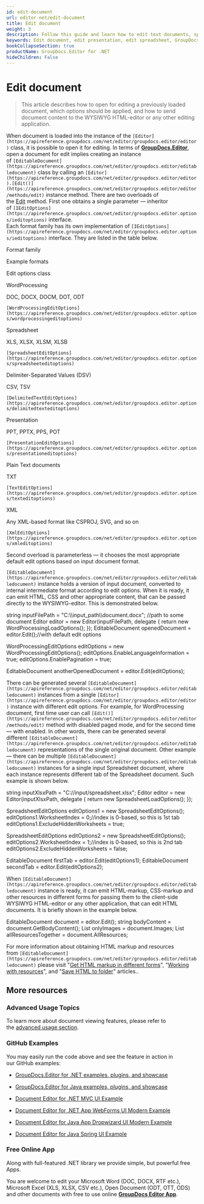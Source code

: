 ```yaml
---
id: edit-document
url: editor-net/edit-document
title: Edit document
weight: 3
description: Follow this guide and learn how to edit text documents, spreadsheets and presentations using GroupDocs.Editor for .NET API features.
keywords: Edit document, edit presentation, edit spreadsheet, GroupDocs.Editor
bookCollapseSection: true
productName: GroupDocs.Editor for .NET
hideChildren: False
---
```


# Edit document

> This article describes how to open for editing a previously loaded document, which options should be applied, and how to send document content to the WYSIWYG HTML-editor or any other editing application.

When document is loaded into the instance of the `[Editor](https://apireference.groupdocs.com/net/editor/groupdocs.editor/editor)` class, it is possible to open it for editing. In terms of [**GroupDocs.Editor**](https://products.groupdocs.com/editor/net), open a document for edit implies creating an instance of `[EditableDocument](https://apireference.groupdocs.com/net/editor/groupdocs.editor/editabledocument)` class by calling an `[Editor](https://apireference.groupdocs.com/net/editor/groupdocs.editor/editor).[Edit()](https://apireference.groupdocs.com/net/editor/groupdocs.editor/editor/methods/edit)` instance method. There are two overloads of the [Edit](https://apireference.groupdocs.com/net/editor/groupdocs.editor/editor/methods/edit) method. First one obtains a single parameter — inheritor of `[IEditOptions](https://apireference.groupdocs.com/net/editor/groupdocs.editor.options/ieditoptions)` interface.  
Each format family has its own implementation of `[IEditOptions](https://apireference.groupdocs.com/net/editor/groupdocs.editor.options/ieditoptions)` interface. They are listed in the table below.

Format family

Example formats

Edit options class

WordProcessing

DOC, DOCX, DOCM, DOT, ODT

`[WordProcessingEditOptions](https://apireference.groupdocs.com/net/editor/groupdocs.editor.options/wordprocessingeditoptions)`

Spreadsheet

XLS, XLSX, XLSM, XLSB

`[SpreadsheetEditOptions](https://apireference.groupdocs.com/net/editor/groupdocs.editor.options/spreadsheeteditoptions)`

Delimiter-Separated Values (DSV)

CSV, TSV

`[DelimitedTextEditOptions](https://apireference.groupdocs.com/net/editor/groupdocs.editor.options/delimitedtexteditoptions)`

Presentation

PPT, PPTX, PPS, POT

`[PresentationEditOptions](https://apireference.groupdocs.com/net/editor/groupdocs.editor.options/presentationeditoptions)`

Plain Text documents

TXT

`[TextEditOptions](https://apireference.groupdocs.com/net/editor/groupdocs.editor.options/texteditoptions)`

XML

Any XML-based format like CSPROJ, SVG, and so on

`[XmlEditOptions](https://apireference.groupdocs.com/net/editor/groupdocs.editor.options/xmleditoptions)`

Second overload is parameterless — it chooses the most appropriate default edit options based on input document format.

`[EditableDocument](https://apireference.groupdocs.com/net/editor/groupdocs.editor/editabledocument)` instance holds a version of input document, converted to internal intermediate format according to edit options. When it is ready, it can emit HTML, CSS and other appropriate content, that can be passed directly to the WYSIWYG-editor. This is demonstrated below.

string inputFilePath = "C:\\\\input\_path\\\\document.docx"; //path to some document
Editor editor = new Editor(inputFilePath, delegate { return new WordProcessingLoadOptions(); });
EditableDocument openedDocument = editor.Edit();//with default edit options

WordProcessingEditOptions editOptions = new WordProcessingEditOptions();
editOptions.EnableLanguageInformation = true;
editOptions.EnablePagination = true;

EditableDocument anotherOpenedDocument = editor.Edit(editOptions);

There can be generated several `[EditableDocument](https://apireference.groupdocs.com/net/editor/groupdocs.editor/editabledocument)` instances from a single `[Editor](https://apireference.groupdocs.com/net/editor/groupdocs.editor/editor)` instance with different edit options. For example, for WordProcessing document, first time user can call `[Edit()](https://apireference.groupdocs.com/net/editor/groupdocs.editor/editor/methods/edit)` method with disabled paged mode, and for the second time — with enabled. In other words, there can be generated several different `[EditableDocument](https://apireference.groupdocs.com/net/editor/groupdocs.editor/editabledocument)` representations of the single original document. Other example — there can be multiple `[EditableDocument](https://apireference.groupdocs.com/net/editor/groupdocs.editor/editabledocument)` instances for a single input Spreadsheet document, where each instance represents different tab of the Spreadsheet document. Such example is shown below.

string inputXlsxPath = "C://input/spreadsheet.xlsx";
Editor editor = new Editor(inputXlsxPath, delegate { return new SpreadsheetLoadOptions(); });

SpreadsheetEditOptions editOptions1 = new SpreadsheetEditOptions();
editOptions1.WorksheetIndex = 0;//index is 0-based, so this is 1st tab
editOptions1.ExcludeHiddenWorksheets = true;
 
SpreadsheetEditOptions editOptions2 = new SpreadsheetEditOptions();
editOptions2.WorksheetIndex = 1;//index is 0-based, so this is 2nd tab
editOptions2.ExcludeHiddenWorksheets = false;
 
EditableDocument firstTab = editor.Edit(editOptions1);
EditableDocument secondTab = editor.Edit(editOptions2);

When `[EditableDocument](https://apireference.groupdocs.com/net/editor/groupdocs.editor/editabledocument)` instance is ready, it can emit HTML-markup, CSS-markup and other resources in different forms for passing them to the client-side WYSIWYG HTML-editor or any other application, that can edit HTML documents. It is briefly shown in the example below.

EditableDocument document = editor.Edit();
string bodyContent = document.GetBodyContent();
List<IImageResource> onlyImages = document.Images;
List<IHtmlResource> allResourcesTogether = document.AllResources;

For more information about obtaining HTML markup and resources from `[EditableDocument](https://apireference.groupdocs.com/net/editor/groupdocs.editor/editabledocument)` please visit "[Get HTML markup in different forms](https://docs.groupdocs.com/display/editornet/Get+HTML+markup+in+different+forms)", "[Working with resources](https://docs.groupdocs.com/display/editornet/Working+with+resources)", and "[Save HTML to folder](https://docs.groupdocs.com/display/editornet/Save+HTML+to+folder)" articles..

## More resources

### Advanced Usage Topics

To learn more about document viewing features, please refer to the [advanced usage section](Advanced%2Busage.html).

### GitHub Examples

You may easily run the code above and see the feature in action in our GitHub examples:

*   [GroupDocs.Editor for .NET examples, plugins, and showcase](https://github.com/groupdocs-editor/GroupDocs.Editor-for-.NET)
    
*   [GroupDocs.Editor for Java examples, plugins, and showcase](https://github.com/groupdocs-editor/GroupDocs.Editor-for-Java)
    
*   [Document Editor for .NET MVC UI Example](https://github.com/groupdocs-editor/GroupDocs.Editor-for-.NET-MVC)
    
*   [Document Editor for .NET App WebForms UI Modern Example](https://github.com/groupdocs-editor/GroupDocs.Editor-for-.NET-WebForms)
    
*   [Document Editor for Java App Dropwizard UI Modern Example](https://github.com/groupdocs-editor/GroupDocs.Editor-for-Java-Dropwizard)
    
*   [Document Editor for Java Spring UI Example](https://github.com/groupdocs-editor/GroupDocs.Editor-for-Java-Spring)
    

### Free Online App

Along with full-featured .NET library we provide simple, but powerful free Apps.

You are welcome to edit your Microsoft Word (DOC, DOCX, RTF etc.), Microsoft Excel (XLS, XLSX, CSV etc.), Open Document (ODT, OTT, ODS) and other documents with free to use online **[GroupDocs Editor App](https://products.groupdocs.app/editor)**.

